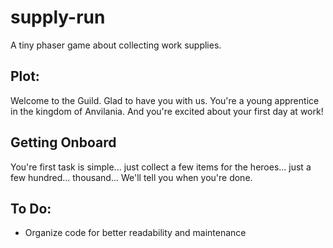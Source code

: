 # supply-run
A tiny phaser game about collecting work supplies.

## Plot:
Welcome to the Guild. Glad to have you with us.
You're a young apprentice in the kingdom of Anvilania. And you're excited about your first day at work!

## Getting Onboard
You're first task is simple... just collect a few items for the heroes... just a few hundred... thousand... We'll tell you when you're done.

## To Do:

- Organize code for better readability and maintenance